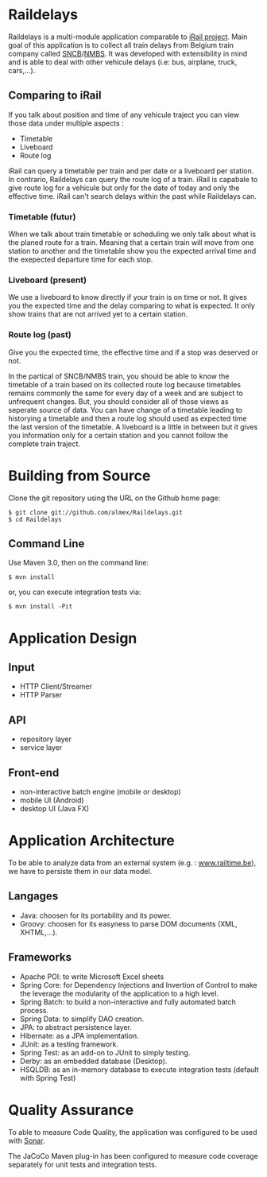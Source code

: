 # Raildelays

Raildelays is a multi-module application comparable to [iRail project](http://project.irail.be/).
Main goal of this application is to collect all train delays from Belgium train company called [SNCB](http://www.belgianrail.be/fr)/[NMBS](http://www.belgianrail.be/nl).
It was developed with extensibility in mind and is able to deal with other vehicule delays (i.e: bus, airplane, truck,
cars,...).

## Comparing to iRail

If you talk about position and time of any vehicule traject you can view those data under multiple aspects :
* Timetable
* Liveboard
* Route log

iRail can query a timetable per train and per date or a liveboard per station. In contrario, Raildelays can query 
the route log of a train. iRail is capabale to give route log for a vehicule but only for the date of today and only
the effective time. iRail can't search delays within the past while Raildelays can.

### Timetable (futur)
When we talk about train timetable or scheduling we only talk about what is the planed route for a train.
Meaning that a certain train will move from one station to another and the timetable show you the expected arrival 
time and the exepected departure time for each stop.

### Liveboard (present)
We use a liveboard to know directly if your train is on time or not. It gives you the expected time and the delay 
comparing to what is expected. It only show trains that are not arrived yet to a certain station.

### Route log (past)
Give you the expected time, the effective time and if a stop was deserved or not.

In the partical of SNCB/NMBS train, you should be able to know the timetable of a train based on its collected 
route log because timetables remains commonly the same for every day of a week and are subject to unfrequent changes.
But, you should consider all of those views as seperate source of data. You can have change of a timetable
leading to historying a timetable and then a route log should used as expected time the last version of the timetable.
A liveboard is a little in between but it gives you information only for a certain station and you cannot follow
the complete train traject.

# Building from Source

Clone the git repository using the URL on the Github home page:

    $ git clone git://github.com/almex/Raildelays.git
    $ cd Raildelays

## Command Line
Use Maven 3.0, then on the command line:

    $ mvn install

or, you can execute integration tests via:

    $ mvn install -Pit

# Application Design

## Input
* HTTP Client/Streamer
* HTTP Parser

## API
* repository layer
* service layer

## Front-end
* non-interactive batch engine (mobile or desktop)
* mobile UI (Android) <not implemented yet>
* desktop UI (Java FX) <not implemented yet>

# Application Architecture

To be able to analyze data from an external system (e.g. : www.railtime.be), we have to persiste them in our 
data model.

## Langages

* Java: choosen for its portability and its power.
* Groovy: choosen for its easyness to parse DOM documents (XML, XHTML,...).

## Frameworks

* Apache POI: to write Microsoft Excel sheets
* Spring Core: for Dependency Injections and Invertion of Control to make the leverage the modularity 
of the application to a high level.
* Spring Batch: to build a non-interactive and fully automated batch process.
* Spring Data: to simplify DAO creation.
* JPA: to abstract persistence layer.
* Hibernate: as a JPA implementation.
* JUnit: as a testing framework.
* Spring Test: as an add-on to JUnit to simply testing.
* Derby: as an embedded database (Desktop).
* HSQLDB: as an in-memory database to execute integration tests (default with Spring Test)


# Quality Assurance

To able to measure Code Quality, the application was configured to be used with [Sonar](www.sonasource.org).

The JaCoCo Maven plug-in has been configured to measure code coverage separately for unit tests and integration tests.
